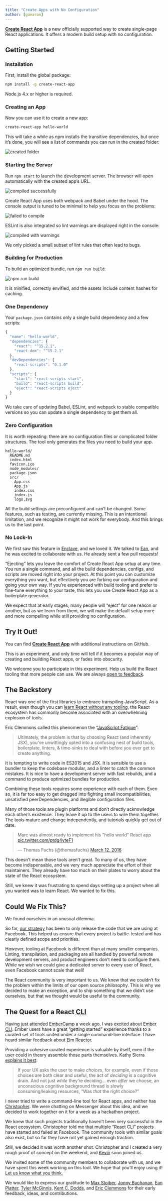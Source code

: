 ```yaml
---
title: "Create Apps with No Configuration"
author: [gaearon]
---
```


**[Create React App](https://github.com/facebookincubator/create-react-app)** is a new officially supported way to create single-page React applications. It offers a modern build setup with no configuration.

## Getting Started

### Installation

First, install the global package:

```sh
npm install -g create-react-app
```

Node.js 4.x or higher is required.

### Creating an App

Now you can use it to create a new app:

```sh
create-react-app hello-world
```

This will take a while as npm installs the transitive dependencies, but once it’s done, you will see a list of commands you can run in the created folder:

![created folder](/react/img/blog/create-apps-with-no-configuration/created-folder.png)

### Starting the Server

Run `npm start` to launch the development server. The browser will open automatically with the created app’s URL.

![compiled successfully](/react/img/blog/create-apps-with-no-configuration/compiled-successfully.png)

Create React App uses both webpack and Babel under the hood.
The console output is tuned to be minimal to help you focus on the problems:

![failed to compile](/react/img/blog/create-apps-with-no-configuration/failed-to-compile.png)

ESLint is also integrated so lint warnings are displayed right in the console:

![compiled with warnings](/react/img/blog/create-apps-with-no-configuration/compiled-with-warnings.png)

We only picked a small subset of lint rules that often lead to bugs.

### Building for Production

To build an optimized bundle, run `npm run build`:

![npm run build](/react/img/blog/create-apps-with-no-configuration/npm-run-build.png)

It is minified, correctly envified, and the assets include content hashes for caching.

### One Dependency

Your `package.json` contains only a single build dependency and a few scripts:

```js
{
  "name": "hello-world",
  "dependencies": {
    "react": "^15.2.1",
    "react-dom": "^15.2.1"
  },
  "devDependencies": {
    "react-scripts": "0.1.0"
  },
  "scripts": {
    "start": "react-scripts start",
    "build": "react-scripts build",
    "eject": "react-scripts eject"
  }
}
```

We take care of updating Babel, ESLint, and webpack to stable compatible versions so you can update a single dependency to get them all.

### Zero Configuration

It is worth repeating: there are no configuration files or complicated folder structures. The tool only generates the files you need to build your app.

```
hello-world/
  README.md
  index.html
  favicon.ico
  node_modules/
  package.json
  src/
    App.css
    App.js
    index.css
    index.js
    logo.svg
```

All the build settings are preconfigured and can’t be changed. Some features, such as testing, are currently missing. This is an intentional limitation, and we recognize it might not work for everybody. And this brings us to the last point.

### No Lock-In

We first saw this feature in [Enclave](https://github.com/eanplatter/enclave), and we loved it. We talked to [Ean](https://twitter.com/EanPlatter), and he was excited to collaborate with us. He already sent a few pull requests!

“Ejecting” lets you leave the comfort of Create React App setup at any time. You run a single command, and all the build dependencies, configs, and scripts are moved right into your project. At this point you can customize everything you want, but effectively you are forking our configuration and going your own way. If you’re experienced with build tooling and prefer to fine-tune everything to your taste, this lets you use Create React App as a boilerplate generator.

We expect that at early stages, many people will “eject” for one reason or another, but as we learn from them, we will make the default setup more and more compelling while still providing no configuration.

## Try It Out!

You can find [**Create React App**](https://github.com/facebookincubator/create-react-app) with additional instructions on GitHub.

This is an experiment, and only time will tell if it becomes a popular way of creating and building React apps, or fades into obscurity.

We welcome you to participate in this experiment. Help us build the React tooling that more people can use. We are always [open to feedback](https://github.com/facebookincubator/create-react-app/issues/11).

## The Backstory

React was one of the first libraries to embrace transpiling JavaScript. As a result, even though you can [learn React without any tooling](https://github.com/facebook/react/blob/3fd582643ef3d222a00a0c756292c15b88f9f83c/examples/basic-jsx/index.html), the React ecosystem has commonly become associated with an overwhelming explosion of tools.

Eric Clemmons called this phenomenon the “[JavaScript Fatigue](https://medium.com/@ericclemmons/javascript-fatigue-48d4011b6fc4)”:

>Ultimately, the problem is that by choosing React (and inherently JSX), you’ve unwittingly opted into a confusing nest of build tools, boilerplate, linters, & time-sinks to deal with before you ever get to create anything.

It is tempting to write code in ES2015 and JSX. It is sensible to use a bundler to keep the codebase modular, and a linter to catch the common mistakes. It is nice to have a development server with fast rebuilds, and a command to produce optimized bundles for production.

Combining these tools requires some experience with each of them. Even so, it is far too easy to get dragged into fighting small incompatibilities, unsatisfied peerDependencies, and illegible configuration files.

Many of those tools are plugin platforms and don’t directly acknowledge each other’s existence. They leave it up to the users to wire them together. The tools mature and change independently, and tutorials quickly get out of date.

<blockquote class="twitter-tweet" data-lang="en"><p lang="en" dir="ltr">Marc was almost ready to implement his &quot;hello world&quot; React app <a href="https://t.co/ptdg4yteF1">pic.twitter.com/ptdg4yteF1</a></p>&mdash; Thomas Fuchs (@thomasfuchs) <a href="https://twitter.com/thomasfuchs/status/708675139253174273">March 12, 2016</a></blockquote>
<script async src="//platform.twitter.com/widgets.js" charset="utf-8"></script>

This doesn’t mean those tools aren’t great. To many of us, they have become indispensable, and we very much appreciate the effort of their maintainers. They already have too much on their plates to worry about the state of the React ecosystem.

Still, we knew it was frustrating to spend days setting up a project when all you wanted was to learn React. We wanted to fix this.

## Could We Fix This?

We found ourselves in an unusual dilemma.

So far, [our strategy](/react/contributing/design-principles.html#dogfooding) has been to only release the code that we are using at Facebook. This helped us ensure that every project is battle-tested and has clearly defined scope and priorities.

However, tooling at Facebook is different than at many smaller companies. Linting, transpilation, and packaging are all handled by powerful remote development servers, and product engineers don’t need to configure them. While we wish we could give a dedicated server to every user of React, even Facebook cannot scale that well!

The React community is very important to us. We knew that we couldn’t fix the problem within the limits of our open source philosophy. This is why we decided to make an exception, and to ship something that we didn’t use ourselves, but that we thought would be useful to the community.

## The Quest for a React <abbr title="Command Line Interface">CLI</abbr>

Having just attended [EmberCamp](http://embercamp.com/) a week ago, I was excited about [Ember CLI](https://ember-cli.com/). Ember users have a great “getting started” experience thanks to a curated set of tools united under a single command-line interface. I have heard similar feedback about [Elm Reactor](https://github.com/elm-lang/elm-reactor).

Providing a cohesive curated experience is valuable by itself, even if the user could in theory assemble those parts themselves. Kathy Sierra [explains it best](http://seriouspony.com/blog/2013/7/24/your-app-makes-me-fat):

>If your UX asks the user to make *choices*, for example, even if those choices are both clear and useful, the act of *deciding* is a cognitive drain. And not just *while* they’re deciding... even *after* we choose, an unconscious cognitive background thread is slowly consuming/leaking resources, “Was *that* the right choice?”

I never tried to write a command-line tool for React apps, and neither has [Christopher](https://twitter.com/vjeux). We were chatting on Messenger about this idea, and we decided to work together on it for a week as a hackathon project.

We knew that such projects traditionally haven’t been very successful in the React ecosystem. Christopher told me that multiple “React CLI” projects have started and failed at Facebook. The community tools with similar goals also exist, but so far they have not yet gained enough traction.

Still, we decided it was worth another shot. Christopher and I created a very rough proof of concept on the weekend, and [Kevin](https://twitter.com/lacker) soon joined us.

We invited some of the community members to collaborate with us, and we have spent this week working on this tool. We hope that you’ll enjoy using it! [Let us know what you think.](https://github.com/facebookincubator/create-react-app/issues/11)

We would like to express our gratitude to [Max Stoiber](https://twitter.com/mxstbr), [Jonny Buchanan](https://twitter.com/jbscript), [Ean Platter](https://twitter.com/eanplatter), [Tyler McGinnis](https://github.com/tylermcginnis), [Kent C. Dodds](https://github.com/kentcdodds), and [Eric Clemmons](https://twitter.com/ericclemmons) for their early feedback, ideas, and contributions.
